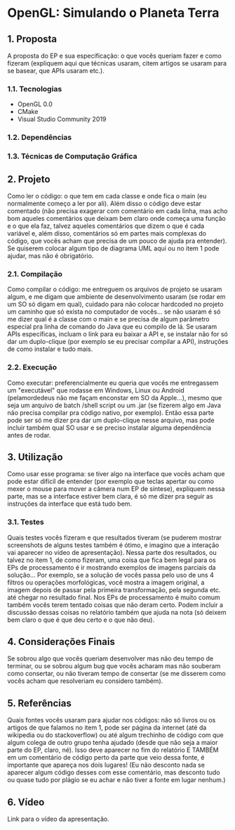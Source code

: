 # OpenGL: Simulando o Planeta Terra


## 1. Proposta
A proposta do EP e sua especificação: o que vocês queriam fazer e como fizeram (expliquem aqui que técnicas usaram, citem artigos se usaram para se basear, que APIs usaram etc.).

### 1.1. Tecnologias

- OpenGL 0.0
- CMake
- Visual Studio Community 2019

### 1.2. Dependências


### 1.3. Técnicas de Computação Gráfica


## 2. Projeto
Como ler o código: o que tem em cada classe e onde fica o main (eu normalmente começo a ler por ali). Além disso o código deve estar comentado (não precisa exagerar com comentário em cada linha, mas acho bom aqueles comentários que deixam bem claro onde começa uma função e o que ela faz, talvez aqueles comentários que dizem o que é cada variável e, além disso, comentários só em partes mais complexas do código, que vocês acham que precisa de um pouco de ajuda pra entender). Se quiserem colocar algum tipo de diagrama UML aqui ou no item 1 pode ajudar, mas não é obrigatório.

### 2.1. Compilação
Como compilar o código: me entreguem os arquivos de projeto se usaram algum, e me digam que ambiente de desenvolvimento usaram (se rodar em um SO só digam em qual), cuidado para não colocar hardcoded no projeto um caminho que só exista no computador de vocês... se não usaram é só me dizer qual é a classe com o main e se precisa de algum parâmetro especial pra linha de comando do Java que eu compilo de lá. Se usaram APIs específicas, incluam o link para eu baixar a API e, se instalar não for só dar um duplo-clique (por exemplo se eu precisar compilar a API), instruções de como instalar e tudo mais.

### 2.2. Execução
Como executar: preferencialmente eu queria que vocês me entregassem um "executável" que rodasse em Windows, Linux ou Android (pelamordedeus não me façam enconstar em SO da Apple...), mesmo que seja um arquivo de batch /shell script ou um .jar (se fizerem algo em Java não precisa compilar pra código nativo, por exemplo). Então essa parte pode ser só me dizer pra dar um duplo-clique nesse arquivo, mas pode incluir também qual SO usar e se preciso instalar alguma dependência antes de rodar.

## 3. Utilização
Como usar esse programa: se tiver algo na interface que vocês acham que pode estar difícil de entender (por exemplo que teclas apertar ou como mexer o mouse para mover a câmera num EP de síntese), expliquem nessa parte, mas se a interface estiver bem clara, é só me dizer pra seguir as instruções da interface que está tudo bem.

### 3.1. Testes
Quais testes vocês fizeram e que resultados tiveram (se puderem mostrar screenshots de alguns testes também é ótimo, e imagino que a interação vai aparecer no vídeo de apresentação). Nessa parte dos resultados, ou talvez no item 1, de como fizeram, uma coisa que fica bem legal para os EPs de processamento é ir mostrando exemplos de imagens parciais da solução... Por exemplo, se a solução de vocês passa pelo uso de uns 4 filtros ou operações morfológicas, você mostra a imagem original, a imagem depois de passar pela primeira transformação, pela segunda etc. até chegar no resultado final. Nos EPs de processamento é muito comum também vocês terem tentado coisas que não deram certo. Podem incluir a discussão dessas coisas no relatório também que ajuda na nota (só deixem bem claro o que é que deu certo e o que não deu).

## 4. Considerações Finais
Se sobrou algo que vocês queriam desenvolver mas não deu tempo de terminar, ou se sobrou algum bug que vocês acharam mas não souberam como consertar, ou não tiveram tempo de consertar (se me disserem como vocês acham que resolveriam eu considero também).

## 5. Referências
Quais fontes vocês usaram para ajudar nos códigos: não só livros ou os artigos de que falamos no item 1, pode ser página da internet (até da wikipedia ou do stackoverflow) ou até algum trechinho de código com que algum colega de outro grupo tenha ajudado (desde que não seja a maior parte do EP, claro, né). Isso deve aparecer no fim do relatório E TAMBÉM em um comentário de código perto da parte que veio dessa fonte, é importante que apareça nos dois lugares! (Eu não desconto nada se aparecer algum código desses com esse comentário, mas desconto tudo ou quase tudo por plágio se eu achar e não tiver a fonte em lugar nenhum.)

## 6. Vídeo
Link para o vídeo da apresentação.